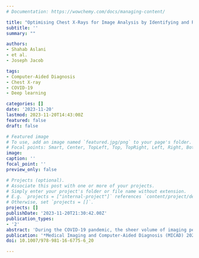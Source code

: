 ```yaml
---
# Documentation: https://wowchemy.com/docs/managing-content/

title: "Optimising Chest X-Rays for Image Analysis by Identifying and Removing Confounding Factors"
subtitle: ''
summary: ""

authors:
- Shahab Aslani
- et al.
- Joseph Jacob

tags:
- Computer-Aided Diagnosis
- Chest X-ray
- COVID-19
- Deep learning

categories: []
date: '2023-11-20'
lastmod: 2023-11-20T14:43:00Z
featured: false
draft: false

# Featured image
# To use, add an image named `featured.jpg/png` to your page's folder.
# Focal points: Smart, Center, TopLeft, Top, TopRight, Left, Right, BottomLeft, Bottom, BottomRight.
image:
caption: ''
focal_point: ''
preview_only: false

# Projects (optional).
# Associate this post with one or more of your projects.
# Simply enter your project's folder or file name without extension.
# E.g. `projects = ["internal-project"]` references `content/project/deep-learning/index.md`.
# Otherwise, set `projects = []`.
projects: []
publishDate: '2023-11-20T21:30:42.00Z'
publication_types:
- '2'
abstract: 'During the COVID-19 pandemic, the sheer volume of imaging performed in an emergency setting for COVID-19 diagnosis has resulted in a wide variability of clinical CXR acquisitions. This variation is seen in the CXR projections used, image annotations added and in the inspiratory effort and degree of rotation of clinical images. The image analysis community has attempted to ease the burden on overstretched radiology departments during the pandemic by developing automated COVID-19 diagnostic algorithms, the input for which has been CXR imaging. Large publicly available CXR datasets have been leveraged to improve deep learning algorithms for COVID-19 diagnosis. Yet the variable quality of clinically-acquired CXRs within publicly available datasets could have a profound effect on algorithm performance. COVID-19 diagnosis may be inferred by an algorithm from non-anatomical features on an image such as image labels. These imaging shortcuts may be dataset-specific and limit the generalisability of AI systems. Understanding and correcting key potential biases in CXR images is therefore an essential first step prior to CXR image analysis. In this study, we propose a simple and effective step-wise approach to pre-processing a COVID-19 chest X-ray dataset to remove undesired biases. We perform ablation studies to show the impact of each individual step. The results suggest that using our proposed pipeline could increase accuracy of the baseline COVID-19 detection algorithm by up to 13%.'
publication: '*Medical Imaging and Computer-Aided Diagnosis (MICAD) 2022*'
doi: 10.1007/978-981-16-6775-6_20

---
```

